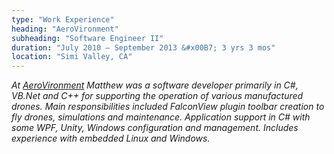 ```yaml
---
type: "Work Experience"
heading: "AeroVironment"
subheading: "Software Engineer II"
duration: "July 2010 – September 2013 &#x00B7; 3 yrs 3 mos"
location: "Simi Valley, CA"
---
```


<a class="no-tufte-underline" href="/aerovironment/"><i class="fa fa-info-circle" aria-hidden="true"/></a> At <a href="https://avinc.com" target="_blank">AeroVironment</a> Matthew was a software developer primarily in C#, VB.Net and C++ for supporting the operation of various manufactured drones. Main responsibilities included FalconView plugin toolbar creation to fly drones, simulations and maintenance. Application support in C# with some WPF, Unity, Windows configuration and management. Includes experience with embedded Linux and Windows.
